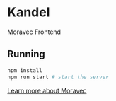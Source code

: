 # Kandel

Moravec Frontend


## Running
```bash
npm install
npm run start # start the server
```

[Learn more about Moravec](https://elgatoylacaja.com.ar/moravec/)
